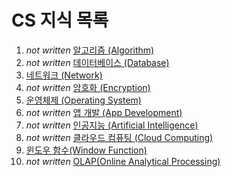 # CS 지식 목록

1. _not written_ [알고리즘 (Algorithm)](https://github.com/ChoiJeonSeok/TIL/blob/master/etc/Coming_Soon.md)
2. _not written_ [데이터베이스 (Database)](https://github.com/ChoiJeonSeok/TIL/blob/master/etc/Coming_Soon.md)
3. [네트워크 (Network)](https://github.com/ChoiJeonSeok/TIL/blob/master/CS/Network/Network_Index.md)
4. _not written_ [암호화 (Encryption)](https://github.com/ChoiJeonSeok/TIL/blob/master/etc/Coming_Soon.md)
5. [운영체제 (Operating System)](https://github.com/ChoiJeonSeok/TIL/blob/master/CS/Operating_System/OS_Index.md)
6. _not written_ [앱 개발 (App Development)](https://github.com/ChoiJeonSeok/TIL/blob/master/etc/Coming_Soon.md)
7. _not written_ [인공지능 (Artificial Intelligence)](https://github.com/ChoiJeonSeok/TIL/blob/master/etc/Coming_Soon.md)
8. _not written_ [클라우드 컴퓨팅 (Cloud Computing)](https://github.com/ChoiJeonSeok/TIL/blob/master/etc/Coming_Soon.md)
9. [윈도우 함수(Window Function)](https://github.com/ChoiJeonSeok/TIL/blob/master/etc/Coming_Soon.md)
10. _not written_ [OLAP(Online Analytical Processing)](https://github.com/ChoiJeonSeok/TIL/blob/master/etc/Coming_Soon.md)


